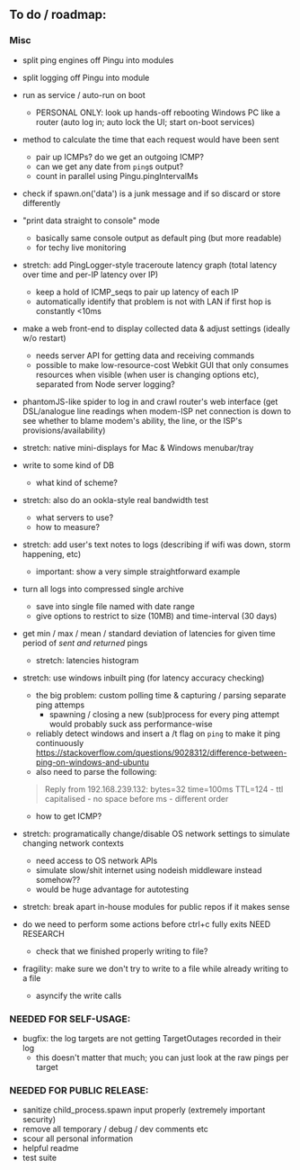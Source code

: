 ## To do / roadmap:

### Misc

- split ping engines off Pingu into modules

- split logging off Pingu into module

- run as service / auto-run on boot 
	- PERSONAL ONLY: look up hands-off rebooting Windows PC like a router (auto log in; auto lock the UI; start on-boot services)

- method to calculate the time that each request would have been sent
	- pair up ICMPs? do we get an outgoing ICMP?
	- can we get any date from `ping`s output?
	- count in parallel using Pingu.pingIntervalMs

- check if spawn.on('data') is a junk message and if so discard or store differently

- "print data straight to console" mode
	- basically same console output as default ping (but more readable)
	- for techy live monitoring

- stretch: add PingLogger-style traceroute latency graph (total latency over time and per-IP latency over IP)
	- keep a hold of ICMP_seqs to pair up latency of each IP
	- automatically identify that problem is not with LAN if first hop is constantly <10ms

- make a web front-end to display collected data & adjust settings (ideally w/o restart)
	- needs server API for getting data and receiving commands
	- possible to make low-resource-cost Webkit GUI that only consumes resources when visible (when user is changing options etc), separated from Node server logging?

- phantomJS-like spider to log in and crawl router's web interface (get DSL/analogue line readings when modem-ISP net connection is down to see whether to blame modem's ability, the line, or the ISP's provisions/availability)

- stretch: native mini-displays for Mac & Windows menubar/tray

- write to some kind of DB
	- what kind of scheme?

- stretch: also do an ookla-style real bandwidth test
	- what servers to use?
	- how to measure?

- stretch: add user's text notes to logs (describing if wifi was down, storm happening, etc)
	- important: show a very simple straightforward example

- turn all logs into compressed single archive 
	- save into single file named with date range
	- give options to restrict to size (10MB) and time-interval (30 days)

- get min / max / mean / standard deviation of latencies for given time period of *sent and returned* pings
	- stretch: latencies histogram

- stretch: use windows inbuilt ping (for latency accuracy checking)
	- the big problem: custom polling time & capturing / parsing separate ping attemps
		- spawning / closing a new (sub)process for every ping attempt would probably suck ass performance-wise
	- reliably detect windows and insert a /t flag on `ping` to make it ping continuously
	https://stackoverflow.com/questions/9028312/difference-between-ping-on-windows-and-ubuntu
	- also need to parse the following:
	> Reply from 192.168.239.132: bytes=32 time=100ms TTL=124
		- ttl capitalised
		- no space before ms
		- different order
	- how to get ICMP?

- stretch: programatically change/disable OS network settings to simulate changing network contexts 
	- need access to OS network APIs
	- simulate slow/shit internet using nodeish middleware instead somehow??
	- would be huge advantage for autotesting

- stretch: break apart in-house modules for public repos if it makes sense

- do we need to perform some actions before ctrl+c fully exits NEED RESEARCH
	- check that we finished properly writing to file?

- fragility: make sure we don't try to write to a file while already writing to a file
	- asyncify the write calls

### NEEDED FOR SELF-USAGE:

- bugfix: the log targets are not getting TargetOutages recorded in their log
	- this doesn't matter that much; you can just look at the raw pings per target

### NEEDED FOR PUBLIC RELEASE:

- sanitize child_process.spawn input properly (extremely important security)
- remove all temporary / debug / dev comments etc
- scour all personal information
- helpful readme
- test suite